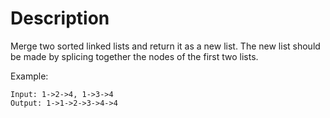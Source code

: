 # Description

Merge two sorted linked lists and return it as a new list. The new list should be made by splicing together the nodes of the first two lists.

Example:

~~~
Input: 1->2->4, 1->3->4
Output: 1->1->2->3->4->4
~~~